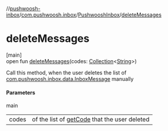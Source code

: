 //[pushwoosh-inbox](../../../index.md)/[com.pushwoosh.inbox](../index.md)/[PushwooshInbox](index.md)/[deleteMessages](delete-messages.md)

# deleteMessages

[main]\
open fun [deleteMessages](delete-messages.md)(codes: [Collection](https://developer.android.com/reference/kotlin/java/util/Collection.html)&lt;[String](https://developer.android.com/reference/kotlin/java/lang/String.html)&gt;)

Call this method, when the user deletes the list of [com.pushwoosh.inbox.data.InboxMessage](../../com.pushwoosh.inbox.data/-inbox-message/index.md) manually

#### Parameters

main

| | |
|---|---|
| codes | of the list of [getCode](../../com.pushwoosh.inbox.data/-inbox-message/get-code.md) that the user deleted |

